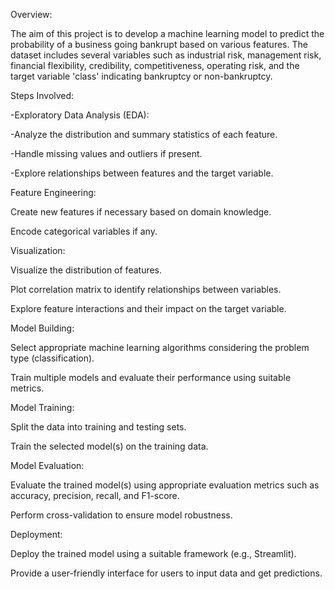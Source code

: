 Overview:

The aim of this project is to develop a machine learning model to predict the probability of a business going bankrupt based on various features. The dataset includes several variables such as industrial risk, management risk, financial flexibility, credibility, competitiveness, operating risk, and the target variable 'class' indicating bankruptcy or non-bankruptcy.

Steps Involved:

-Exploratory Data Analysis (EDA):

-Analyze the distribution and summary statistics of each feature.

-Handle missing values and outliers if present.

-Explore relationships between features and the target variable.

Feature Engineering:

Create new features if necessary based on domain knowledge.

Encode categorical variables if any.

Visualization:

Visualize the distribution of features.

Plot correlation matrix to identify relationships between variables.

Explore feature interactions and their impact on the target variable.

Model Building:

Select appropriate machine learning algorithms considering the problem type (classification).

Train multiple models and evaluate their performance using suitable metrics.

Model Training:

Split the data into training and testing sets.

Train the selected model(s) on the training data.

Model Evaluation:

Evaluate the trained model(s) using appropriate evaluation metrics such as accuracy, precision, recall, and F1-score.

Perform cross-validation to ensure model robustness.

Deployment:

Deploy the trained model using a suitable framework (e.g., Streamlit).

Provide a user-friendly interface for users to input data and get predictions.
